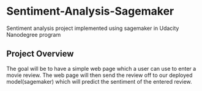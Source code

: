 # Sentiment-Analysis-Sagemaker
Sentiment analysis project implemented using sagemaker in Udacity Nanodegree program

## Project Overview

The goal will be to have a simple web page which a user can use to enter a movie review. The web page will then send the review off to our deployed model(sagemaker) which will predict the sentiment of the entered review.
